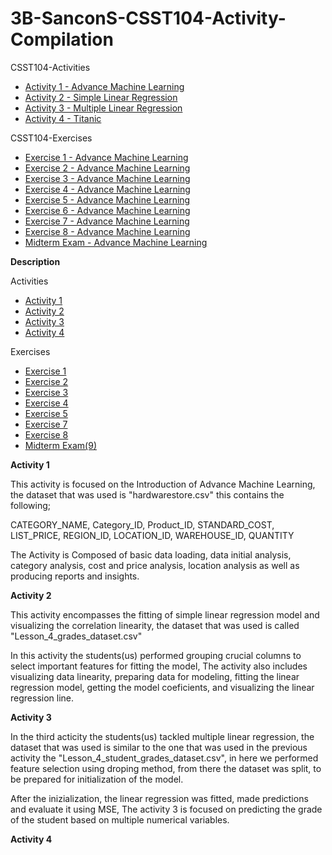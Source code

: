 # **3B-SanconS-CSST104-Activity-Compilation**

<h>CSST104-Activities</h>

<ul>
<li>
<a href="https://github.com/sancon-simon/3B-SanconS-CSST104-Activity-Compilation/blob/main/Compilation_Activities/Activity_1_Advance_Machine_Learning_(SanconS).ipynb" target = "_blank">Activity 1 - Advance Machine Learning</a>
</li>
  
<li>
<a href="https://github.com/sancon-simon/3B-SanconS-CSST104-Activity-Compilation/blob/main/Compilation_Activities/Activity_2_Simple_Linear_Regression(SanconS).ipynb" target = "_blank">Activity 2 - Simple Linear Regression</a>
</li>

<li>
<a href="https://github.com/sancon-simon/3B-SanconS-CSST104-Activity-Compilation/blob/main/Compilation_Activities/Activity_3_Multiple_Linear_Regression(SanconS).ipynb" target = "_blank">Activity 3 - Multiple Linear Regression</a>
</li>

<li>
<a href="https://github.com/sancon-simon/3B-SanconS-CSST104-Activity-Compilation/blob/main/Compilation_Activities/Activity_4_Titanic(SanconS).ipynb" target = "_blank">Activity 4 - Titanic</a>
</li>

</ul>

<h>CSST104-Exercises</h>

<ul>
<li>
<a href="https://github.com/sancon-simon/3B-SanconS-CSST104-Activity-Compilation/blob/main/Compilation_Exercises/3B_SANCON_EXER1.ipynb" target = "_blank">Exercise 1 - Advance Machine Learning</a>
</li>

<li>
<a href="https://github.com/sancon-simon/3B-SanconS-CSST104-Activity-Compilation/blob/main/Compilation_Exercises/3B_SANCON_EXER2.ipynb" target = "_blank">Exercise 2 - Advance Machine Learning</a>
</li>

<li>
<a href="https://github.com/sancon-simon/3B-SanconS-CSST104-Activity-Compilation/blob/main/Compilation_Exercises/3B_SANCON_EXER3.ipynb" target = "_blank">Exercise 3 - Advance Machine Learning</a>
</li>

<li>
<a href="https://github.com/sancon-simon/3B-SanconS-CSST104-Activity-Compilation/blob/main/Compilation_Exercises/3B_SANCON_EXER4.ipynb" target = "_blank">Exercise 4 - Advance Machine Learning</a>
</li>

<li>
<a href="https://github.com/sancon-simon/3B-SanconS-CSST104-Activity-Compilation/blob/main/Compilation_Exercises/3B_SANCON_EXER5.ipynb" target = "_blank">Exercise 5 - Advance Machine Learning</a>
</li>

<li>
<a href="https://github.com/sancon-simon/3B-SanconS-CSST104-Activity-Compilation/blob/main/Compilation_Exercises/3B_SANCON_EXER6.ipynb" target = "_blank">Exercise 6 - Advance Machine Learning</a>
</li>

<li>
<a href="https://github.com/sancon-simon/3B-SanconS-CSST104-Activity-Compilation/blob/main/Compilation_Exercises/3B_SANCON_EXER7.ipynb" target = "_blank">Exercise 7 - Advance Machine Learning</a>
</li>

<li>
<a href="https://github.com/sancon-simon/3B-SanconS-CSST104-Activity-Compilation/blob/main/Compilation_Exercises/3B_SANCON_EXER8.ipynb" target = "_blank">Exercise 8 - Advance Machine Learning</a>
</li>

<li>
<a href="https://github.com/sancon-simon/3B-SanconS-CSST104-Activity-Compilation/blob/main/Compilation_Exercises/3B_SANCON_EXER_MIDTERM.ipynb" target = "_blank">Midterm Exam - Advance Machine Learning</a>
</li>

</ul>

**Description**

Activities

*   [Activity 1](https://)
*   [Activity 2](https://)
*   [Activity 3](https://)
*   [Activity 4](https://)

Exercises

*   [Exercise 1](https://)
*   [Exercise 2](https://)
*   [Exercise 3](https://)
*   [Exercise 4](https://)
*   [Exercise 5](https://)
*   [Exercise 7](https://)
*   [Exercise 8](https://)
*   [Midterm Exam(9)](https://)


**Activity 1**

This activity is focused on the Introduction of Advance Machine Learning, the dataset that was used is "hardwarestore.csv" this contains the following;

CATEGORY_NAME, 
Category_ID, 
Product_ID, 
STANDARD_COST, 
LIST_PRICE, 
REGION_ID, 
LOCATION_ID, 
WAREHOUSE_ID, 
QUANTITY

The Activity is Composed of basic data loading, data initial analysis, category analysis, cost and price analysis, location analysis as well as producing reports and insights.

**Activity 2**

This activity encompasses the fitting of simple linear regression model and visualizing the correlation linearity, the dataset that was used is called "Lesson_4_grades_dataset.csv"

In this activity the students(us) performed grouping crucial columns to select important features for fitting the model, The activity also includes visualizing data linearity, preparing data for modeling, fitting the linear regression model, getting the model coeficients, and visualizing the linear regression line.

**Activity 3**

In the third acticity the students(us) tackled multiple linear regression, the dataset that was used is similar to the one that was used in the previous activity the "Lesson_4_student_grades_dataset.csv", in here we performed feature selection using droping method, from there the dataset was split, to be prepared for initialization of the model.

After the inizialization, the linear regression was fitted, made predictions and evaluate it using MSE, The activity 3 is focused on predicting the grade of the student based on multiple numerical variables.

**Activity 4**
